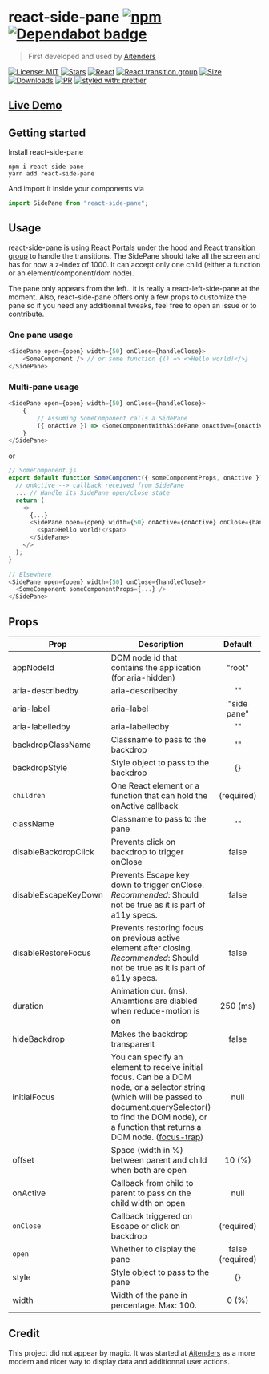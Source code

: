 # react-side-pane [![npm][npm-badge]][npm] [![Dependabot badge][dependabot-badge]](https://dependabot.com/)

> First developed and used by [Aitenders](https://www.aitenders.com/)

[![License: MIT](https://img.shields.io/github/license/RomainCoudour/react-side-pane)](https://opensource.org/licenses/MIT)
[![Stars](https://img.shields.io/github/stars/RomainCoudour/react-side-pane?style=social)](https://github.com/RomainCoudour/react-side-pane)
[![React](https://img.shields.io/npm/dependency-version/react-side-pane/peer/react)](https://www.npmjs.com/package/react)
[![React transition group](https://img.shields.io/npm/dependency-version/react-side-pane/react-transition-group)](https://www.npmjs.com/package/react-transition-group)
[![Size](https://img.shields.io/bundlephobia/min/react-side-pane)](https://github.com/RomainCoudour/react-side-pane)
[![Downloads](https://img.shields.io/npm/dw/react-side-pane)](https://github.com/RomainCoudour/react-side-pane)
[![PR](https://img.shields.io/badge/PRs-welcome-brightgreen.svg)](https://github.com/RomainCoudour/react-side-pane)
[![styled with: prettier](https://img.shields.io/badge/styled_with-prettier-ff69b4.svg)](https://github.com/prettier/prettier)

[dependabot-badge]: https://camo.githubusercontent.com/7f4aec020ec1dccb8ae5c9479116a9a403ce460ee1674a4379dea2cbc11962ff/68747470733a2f2f696d672e736869656c64732e696f2f62616467652f446570656e6461626f742d656e61626c65642d626c75652e737667
[npm-badge]: https://img.shields.io/npm/v/react-side-pane.svg
[npm]: https://www.npmjs.org/package/react-side-pane

## [Live Demo](https://codesandbox.io/s/react-side-pane-giu40)

## Getting started

Install react-side-pane

```
npm i react-side-pane
yarn add react-side-pane
```

And import it inside your components via

```javascript
import SidePane from "react-side-pane";
```

## Usage

react-side-pane is using [React Portals](https://reactjs.org/docs/portals.html) under the hood and [React transition group](https://www.npmjs.com/package/react-transition-group) to handle the transitions. The SidePane should take all the screen and has for now a z-index of 1000. It can accept only one child (either a function or an element/component/dom node).

The pane only appears from the left.. it is really a react-left-side-pane at the moment. Also, react-side-pane offers only a few props to customize the pane so if you need any additionnal tweaks, feel free to open an issue or to contribute.

### One pane usage

```javascript
<SidePane open={open} width={50} onClose={handleClose}>
	<SomeComponent /> // or some function {() => <>Hello world!</>}
</SidePane>
```

### Multi-pane usage

```javascript
<SidePane open={open} width={50} onClose={handleClose}>
	{
		// Assuming SomeComponent calls a SidePane
		({ onActive }) => <SomeComponentWithASidePane onActive={onActive} />
	}
</SidePane>
```

or

```javascript
// SomeComponent.js
export default function SomeComponent({ someComponentProps, onActive }) {
  // onActive --> callback received from SidePane
  ... // Handle its SidePane open/close state
  return (
    <>
      {...}
      <SidePane open={open} width={50} onActive={onActive} onClose={handleClose}>
        <span>Hello world!</span>
      </SidePane>
    </>
  );
}

// Elsewhere
<SidePane open={open} width={50} onClose={handleClose}>
  <SomeComponent someComponentProps={...} />
</SidePane>
```

## Props

| Prop                 | Description                                                          |     Default      |
| -------------------- | -------------------------------------------------------------------- | :--------------: |
| appNodeId            | DOM node id that contains the application (for aria-hidden)          |      "root"      |
| aria-describedby     | aria-describedby                                                     |        ""        |
| aria-label           | aria-label                                                           |   "side pane"    |
| aria-labelledby      | aria-labelledby                                                      |        ""        |
| backdropClassName    | Classname to pass to the backdrop                                    |        ""        |
| backdropStyle        | Style object to pass to the backdrop                                 |        {}        |
| `children`           | One React element or a function that can hold the onActive callback  |    (required)    |
| className            | Classname to pass to the pane                                        |        ""        |
| disableBackdropClick | Prevents click on backdrop to trigger onClose                        |      false       |
| disableEscapeKeyDown | Prevents Escape key down to trigger onClose. *Recommended*: Should not be true as it is part of a11y specs.                       |      false       |
| disableRestoreFocus  | Prevents restoring focus on previous active element after closing. *Recommended*: Should not be true as it is part of a11y specs.   |      false       |
| duration             | Animation dur. (ms). Aniamtions are diabled when reduce-motion is on |     250 (ms)     |
| hideBackdrop         | Makes the backdrop transparent                                       |      false       |
| initialFocus         | You can specify an element to receive initial focus. Can be a DOM node, or a selector string (which will be passed to document.querySelector() to find the DOM node), or a function that returns a DOM node. ([focus-trap](https://github.com/focus-trap/focus-trap#usage))    |       null       |
| offset               | Space (width in %) between parent and child when both are open       |      10 (%)      |
| onActive             | Callback from child to parent to pass on the child width on open     |       null       |
| `onClose`            | Callback triggered on Escape or click on backdrop                    |    (required)    |
| `open`               | Whether to display the pane                                          | false (required) |
| style                | Style object to pass to the pane                                     |        {}        |
| width                | Width of the pane in percentage. Max: 100.                           |      0 (%)       |

## Credit

This project did not appear by magic. It was started at [Aitenders](https://www.aitenders.com/) as a more modern and nicer way to display data and additionnal user actions.
